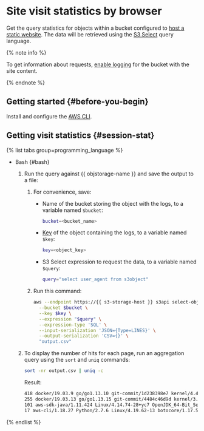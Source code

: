 # Site visit statistics by browser

Get the query statistics for objects within a bucket configured to [host a static website](../concepts/hosting.md). The data will be retrieved using the [S3 Select](../concepts/s3-select-language.md) query language.

{% note info %}

To get information about requests, [enable logging](../operations/buckets/enable-logging.md#enable) for the bucket with the site content.

{% endnote %}

## Getting started {#before-you-begin}

Install and configure the [AWS CLI](../tools/aws-cli.md).

## Getting visit statistics {#session-stat}

{% list tabs group=programming_language %}

- Bash {#bash}

   1. Run the query against {{ objstorage-name }} and save the output to a file:

      1. For convenience, save:

         * Name of the bucket storing the object with the logs, to a variable named `$bucket`:

            ```bash
            bucket=<bucket_name>
            ```

         * [Key](../concepts/object.md#key) of the object containing the logs, to a variable named `$key`:

            ```bash
            key=<object_key>
            ```

         * S3 Select expression to request the data, to a variable named `$query`:

            ```bash
            query="select user_agent from s3object"
            ```

      1. Run this command:

         ```bash
         aws --endpoint https://{{ s3-storage-host }} s3api select-object-content \
           --bucket $bucket \
           --key $key \
           --expression "$query" \
           --expression-type 'SQL' \
           --input-serialization 'JSON={Type=LINES}' \
           --output-serialization 'CSV={}' \
           "output.csv"
         ```

   1. To display the number of hits for each page, run an aggregation query using the `sort` and `uniq` commands:

      ```bash
      sort -nr output.csv | uniq -c
      ```

      Result:

      ```bash
      418 docker/19.03.9 go/go1.13.10 git-commit/1d238398e7 kernel/4.4.0-142-generic os/linux arch/amd64 UpstreamClient(Go-http-client/1.1)
      255 docker/19.03.13 go/go1.13.15 git-commit/4484c46d9d kernel/3.10.0-1127.19.1.el7 os/linux arch/amd64 UpstreamClient(Go-http-client/1.1)
      101 aws-sdk-java/1.11.424 Linux/4.14.74-28+yc7 OpenJDK_64-Bit_Server_VM/11.0.5-shenandoah+10-adhoc.heretic.src java/11.0.5-shenandoah
      17 aws-cli/1.18.27 Python/2.7.6 Linux/4.19.62-13 botocore/1.17.50
      ```

{% endlist %}
